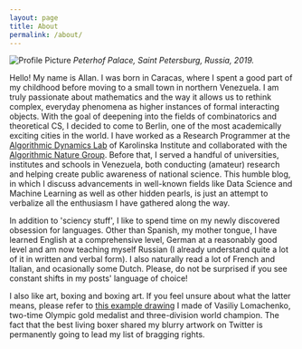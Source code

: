 ```yaml
---
layout: page
title: About
permalink: /about/
---
```

<p>
<img src="{{ site.baseurl }}/assets/me.jpeg" title="Profile Picture" class="profile">
<em>Peterhof Palace, Saint Petersburg, Russia, 2019.</em>
</p>

Hello! My name is Allan. I was born in Caracas, where I spent a good part of my childhood before moving to a small town in northern Venezuela. I am truly passionate about mathematics and the way it allows us to rethink complex, everyday phenomena as higher instances of formal interacting objects. With the goal of deepening into the fields of combinatorics and theoretical CS, I decided to come to Berlin, one of the most academically exciting cities in the world. I have worked as a Research Programmer at the [Algorithmic Dynamics Lab](https://www.algorithmicdynamics.net/) of Karolinska Institute and collaborated with the [Algorithmic Nature Group](https://algorithmicnature.org/). Before that, I served a handful of universities, institutes and schools in Venezuela, both conducting (amateur) research and helping create public awareness of national science. This humble blog, in which I discuss advancements in well-known fields like Data Science and Machine Learning as well as other hidden pearls, is just an attempt to verbalize all the enthusiasm I have gathered along the way.

In addition to 'sciency stuff', I like to spend time on my newly discovered obsession for languages. Other than Spanish, my mother tongue, I have learned English at a comprehensive level, German at a reasonably good level and am now teaching myself Russian (I already understand quite a lot of it in written and verbal form). I also naturally read a lot of French and Italian, and ocasionally some Dutch. Please, do not be surprised if you see constant shifts in my posts' language of choice!

I also like art, boxing and boxing art. If you feel unsure about what the latter means, please refer to [this example drawing](https://twitter.com/vasyllomachenko/status/920788644377645056) I made of Vasiliy Lomachenko, two-time Olympic gold medalist and three-division world champion. The fact that the best living boxer shared my blurry artwork on Twitter is permanently going to lead my list of bragging rights.
